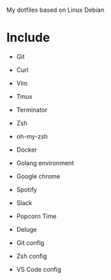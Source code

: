 My dotfiles based on Linux Debian

# Include

- Git
- Curl
- Vim
- Tmux
- Terminator
- Zsh
- oh-my-zsh
- Docker
- Golang environment


- Google chrome
- Spotify
- Slack
- Popcorn Time
- Deluge


- Git config
- Zsh config
- VS Code config
